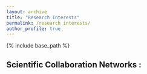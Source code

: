 ```yaml
---
layout: archive
title: "Research Interests"
permalink: /research interests/
author_profile: true
---
```


{% include base_path %}

## Scientific Collaboration Networks : 
